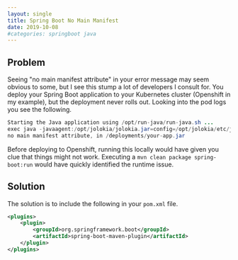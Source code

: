 ```yaml
---
layout: single
title: Spring Boot No Main Manifest
date: 2019-10-08
#categories: springboot java
---
```



## Problem

Seeing "no main manifest attribute" in your error message may seem obvious to some, but I see this stump a lot of developers I consult for.  You deploy your Spring Boot application to your Kubernetes cluster (Openshift in my example), but the deployment never rolls out.  Looking into the pod logs you see the following.

```java
Starting the Java application using /opt/run-java/run-java.sh ...
exec java -javaagent:/opt/jolokia/jolokia.jar=config=/opt/jolokia/etc/jolokia.properties -XX:+UnlockExperimentalVMOptions -XX:+UseCGroupMemoryLimitForHeap -XX:+UseParallelOldGC -XX:MinHeapFreeRatio=10 -XX:MaxHeapFreeRatio=20 -XX:GCTimeRatio=4 -XX:AdaptiveSizePolicyWeight=90 -XX:MaxMetaspaceSize=100m -XX:+ExitOnOutOfMemoryError -cp . -jar /deployments/your-app.jar
no main manifest attribute, in /deployments/your-app.jar
```

Before deploying to Openshift, running this locally would have given you clue that things might not work.  Executing a `mvn clean package spring-boot:run` would have quickly identified the runtime issue.

## Solution

The solution is to include the following in your `pom.xml` file.

```xml
<plugins>
    <plugin>
        <groupId>org.springframework.boot</groupId>
        <artifactId>spring-boot-maven-plugin</artifactId>
    </plugin>
</plugins>
```
